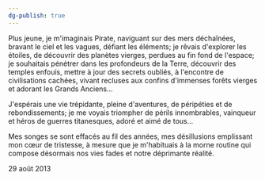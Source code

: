 ```yaml
---
dg-publish: true
---
```


Plus jeune, je m'imaginais Pirate, naviguant sur des mers déchaînées, bravant le ciel et les vagues, défiant les éléments; je rêvais d'explorer les étoiles, de découvrir des planètes vierges, perdues au fin fond de l'espace; je souhaitais pénétrer dans les profondeurs de la Terre, découvrir des temples enfouis, mettre à jour des secrets oubliés, à l'encontre de civilisations cachées, vivant recluses aux confins d'immenses forêts vierges et adorant les Grands Anciens...

J'espérais une vie trépidante, pleine d'aventures, de péripéties et de rebondissements; je me voyais triompher de périls innombrables, vainqueur et héros de guerres titanesques, adoré et aimé de tous...

Mes songes se sont effacés au fil des années, mes désillusions emplissant mon cœur de tristesse, à mesure que je m'habituais à la morne routine qui compose désormais nos vies fades et notre déprimante réalité.

29 août 2013